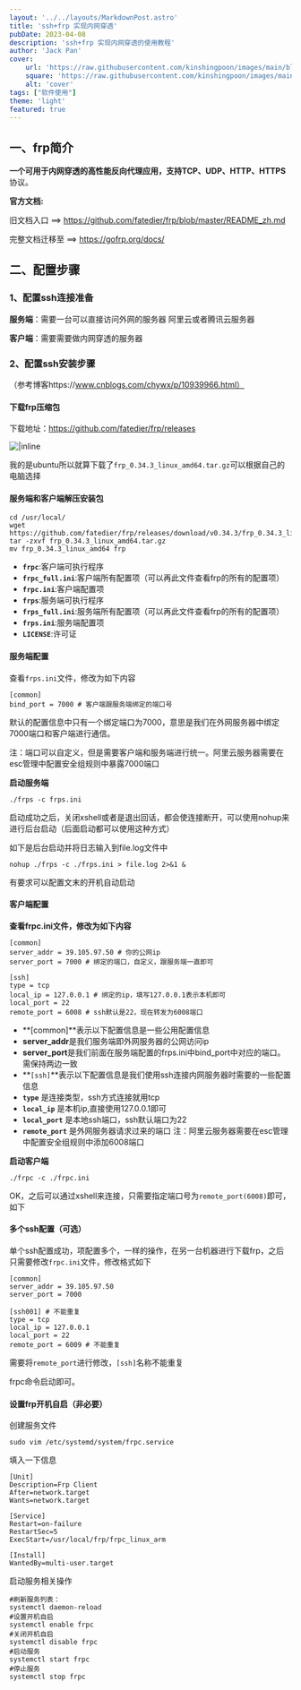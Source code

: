 ```yaml
---
layout: '../../layouts/MarkdownPost.astro'
title: 'ssh+frp 实现内网穿透'
pubDate: 2023-04-08
description: 'ssh+frp 实现内网穿透的使用教程'
author: 'Jack Pan'
cover:
    url: 'https://raw.githubusercontent.com/kinshingpoon/images/main/blog-imgs/20230409112208.png'
    square: 'https://raw.githubusercontent.com/kinshingpoon/images/main/blog-imgs/20230409112208.png'
    alt: 'cover'
tags: ["软件使用"]
theme: 'light'
featured: true
---
```


## 一、frp简介

**一个可用于内网穿透的高性能反向代理应用，**支持**TCP、UDP、HTTP、HTTPS**协议。

**官方文档:**

旧文档入口 ==> https://github.com/fatedier/frp/blob/master/README_zh.md

完整文档迁移至 ==> https://gofrp.org/docs/

## 二、配置步骤

### 1、配置ssh连接准备

**服务端**：需要一台可以直接访问外网的服务器 阿里云或者腾讯云服务器

**客户端**：需要需要做内网穿透的服务器

### 2、配置ssh安装步骤

（参考博客https://www.cnblogs.com/chywx/p/10939966.html）

#### 下载frp压缩包

下载地址：https://github.com/fatedier/frp/releases

![|inline](https://raw.githubusercontent.com/kinshingpoon/images/main/blog-imgs/image-20220304171619936.png)

我的是ubuntu所以就算下载了`frp_0.34.3_linux_amd64.tar.gz`可以根据自己的电脑选择

#### 服务端和客户端解压安装包

```
cd /usr/local/
wget https://github.com/fatedier/frp/releases/download/v0.34.3/frp_0.34.3_linux_amd64.tar.gz
tar -zxvf frp_0.34.3_linux_amd64.tar.gz
mv frp_0.34.3_linux_amd64 frp
```

- **`frpc`**:客户端可执行程序
- **`frpc_full.ini`**:客户端所有配置项（可以再此文件查看frp的所有的配置项）
- **`frpc.ini`**:客户端配置项
- **`frps`**:服务端可执行程序
- **`frps_full.ini`**:服务端所有配置项（可以再此文件查看frp的所有的配置项）
- **`frps.ini`**:服务端配置项
- **`LICENSE`**:许可证

#### **服务端配置**

查看`frps.ini`文件，修改为如下内容

```
[common]
bind_port = 7000 # 客户端跟服务端绑定的端口号
```

默认的配置信息中只有一个绑定端口为7000，意思是我们在外网服务器中绑定7000端口和客户端进行通信。

注：端口可以自定义，但是需要客户端和服务端进行统一。阿里云服务器需要在esc管理中配置安全组规则中暴露7000端口

**启动服务端**

```
./frps -c frps.ini
```

启动成功之后，关闭xshell或者是退出回话，都会使连接断开，可以使用nohup来进行后台启动（后面启动都可以使用这种方式）

如下是后台启动并将日志输入到file.log文件中

```
nohup ./frps -c ./frps.ini > file.log 2>&1 &
```

有要求可以配置文末的开机自动启动

#### **客户端配置**

**查看frpc.ini文件，修改为如下内容**

```
[common]
server_addr = 39.105.97.50 # 你的公网ip
server_port = 7000 # 绑定的端口，自定义，跟服务端一直即可

[ssh]
type = tcp
local_ip = 127.0.0.1 # 绑定的ip，填写127.0.0.1表示本机即可
local_port = 22
remote_port = 6008 # ssh默认是22，现在转发为6008端口
```

- **[common]**表示以下配置信息是一些公用配置信息
- **server_addr**是我们服务端即外网服务器的公网访问ip
- **server_port**是我们前面在服务端配置的frps.ini中bind_port中对应的端口。需保持两边一致
- **`[ssh]`**表示以下配置信息是我们使用ssh连接内网服务器时需要的一些配置信息
- **`type`** 是连接类型，ssh方式连接就用tcp
- **`local_ip`** 是本机ip,直接使用127.0.0.1即可
- **`local_port`** 是本地ssh端口，ssh默认端口为22
- **`remote_port`** 是外网服务器请求过来的端口 注：阿里云服务器需要在esc管理中配置安全组规则中添加6008端口

**启动客户端**

```
./frpc -c ./frpc.ini
```

 OK，之后可以通过xshell来连接，只需要指定端口号为`remote_port(6008)`即可，如下

#### **多个ssh配置**（可选）

单个ssh配置成功，项配置多个，一样的操作，在另一台机器进行下载frp，之后只需要修改`frpc.ini`文件，修改格式如下

```
[common]
server_addr = 39.105.97.50
server_port = 7000

[ssh001] # 不能重复
type = tcp
local_ip = 127.0.0.1
local_port = 22
remote_port = 6009 # 不能重复
```

需要将`remote_port`进行修改，`[ssh]`名称不能重复

frpc命令启动即可。

#### **设置frp开机自启**（非必要）

创建服务文件

```
sudo vim /etc/systemd/system/frpc.service
```

填入一下信息

```
[Unit] 
Description=Frp Client 
After=network.target 
Wants=network.target 

[Service] 
Restart=on-failure 
RestartSec=5 
ExecStart=/usr/local/frp/frpc_linux_arm 

[Install] 
WantedBy=multi-user.target
```

启动服务相关操作

```
#刷新服务列表： 
systemctl daemon-reload 
#设置开机自启 
systemctl enable frpc 
#关闭开机自启 
systemctl disable frpc 
#启动服务 
systemctl start frpc 
#停止服务 
systemctl stop frpc
```

